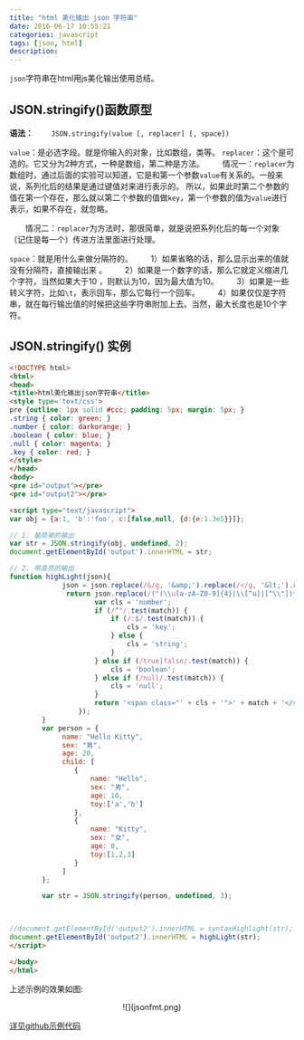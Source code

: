 ```yaml
---
title: "html 美化输出 json 字符串" 
date: 2016-06-17 10:55:21
categories: javascript
tags: [json, html]
description:
---
```


`json`字符串在html用js美化输出使用总结。
<!--more-->


##  JSON.stringify()函数原型

**语法：** 
　　`JSON.stringify(value [, replacer] [, space]) `

`value`：是必选字段。就是你输入的对象，比如数组，类等。 
`replacer`：这个是可选的。它又分为2种方式，一种是数组，第二种是方法。 
　　情况一：`replacer`为数组时，通过后面的实验可以知道，它是和第一个参数`value`有关系的。一般来说，系列化后的结果是通过键值对来进行表示的。 所以，如果此时第二个参数的值在第一个存在，那么就以第二个参数的值做`key`，第一个参数的值为`value`进行表示，如果不存在，就忽略。

　　情况二：`replacer`为方法时，那很简单，就是说把系列化后的每一个对象（记住是每一个）传进方法里面进行处理。 

`space`：就是用什么来做分隔符的。 
　　1）如果省略的话，那么显示出来的值就没有分隔符，直接输出来 。
　　2）如果是一个数字的话，那么它就定义缩进几个字符，当然如果大于10 ，则默认为10，因为最大值为10。
　　3）如果是一些转义字符，比如`\t`，表示回车，那么它每行一个回车。 
　　4）如果仅仅是字符串，就在每行输出值的时候把这些字符串附加上去。当然，最大长度也是10个字符。 

## JSON.stringify() 实例

```html
<!DOCTYPE html>
<html>
<head>
<title>html美化输出json字符串</title>
<style type='text/css'>
pre {outline: 1px solid #ccc; padding: 5px; margin: 5px; }
.string { color: green; }
.number { color: darkorange; }
.boolean { color: blue; }
.null { color: magenta; }
.key { color: red; }
</style>
</head>
<body>
<pre id="output"></pre>
<pre id="output2"></pre>

<script type="text/javascript">
var obj = {a:1, 'b':'foo', c:[false,null, {d:{e:1.3e5}}]};

// 1. 最简单的输出
var str = JSON.stringify(obj, undefined, 2);
document.getElementById('output').innerHTML = str;

// 2. 带高亮的输出
function highLight(json){
			 json = json.replace(/&/g, '&amp;').replace(/</g, '&lt;').replace(/>/g, '&gt;');
			  return json.replace(/("(\\u[a-zA-Z0-9]{4}|\\[^u]|[^\\"])*"(\s*:)?|\b(true|false|null)\b|-?\d+(?:\.\d*)?(?:[eE][+\-]?\d+)?)/g, function (match) {
				     var cls = 'number';
				     if (/^"/.test(match)) {
				         if (/:$/.test(match)) {
				             cls = 'key';
				         } else {
				             cls = 'string';
				         }
				     } else if (/true|false/.test(match)) {
				         cls = 'boolean';
				     } else if (/null/.test(match)) {
				         cls = 'null';
				     }
				     return '<span class="' + cls + '">' + match + '</span>';
				 });
		}
		var person = {
			 name: "Hello Kitty",
			 sex: "男",
			 age: 20,
			 child: [
			 	{
			 		name: "Hello",
					sex: "男",
					age: 10,
					toy:['a','b']
			 	},
			 	{
			 		name: "Kitty",
					sex: "女",
					age: 8,
					toy:[1,2,3]
			 	}
			 ]
		};

		var str = JSON.stringify(person, undefined, 3);

	

//document.getElementById('output2').innerHTML = syntaxHighlight(str);
document.getElementById('output2').innerHTML = highLight(str);
</script>

</body>
</html>
```

上述示例的效果如图:
<center>![](jsonfmt.png)</center>

[详见github示例代码](https://github.com/researchlab/CodeSnippets/blob/master/json.html)
